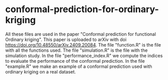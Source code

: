 # conformal-prediction-for-ordinary-kriging

All these files are used in the paper "Conformal prediction for functional Ordinary kriging".
This paper is uploaded to arXiv with doi https://doi.org/10.48550/arXiv.2409.20084.
The file "function.R" is the file with all the functions used.
The file "simulation.R" is the file with the simulation study.
In the file "performance_index.R" we compute the indices to evaluate the performance of the conformal prediction.
In the file "example.R" we make an example of a conformal prediction used with ordinary kriging on a real dataset.
